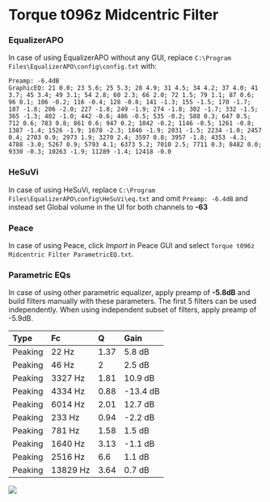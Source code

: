 # Torque t096z Midcentric Filter

### EqualizerAPO
In case of using EqualizerAPO without any GUI, replace `C:\Program Files\EqualizerAPO\config\config.txt`
with:
```
Preamp: -6.4dB
GraphicEQ: 21 0.0; 23 5.6; 25 5.3; 28 4.9; 31 4.5; 34 4.2; 37 4.0; 41 3.7; 45 3.4; 49 3.1; 54 2.8; 60 2.3; 66 2.0; 72 1.5; 79 1.1; 87 0.6; 96 0.1; 106 -0.2; 116 -0.4; 128 -0.8; 141 -1.3; 155 -1.5; 170 -1.7; 187 -1.8; 206 -2.0; 227 -1.8; 249 -1.9; 274 -1.8; 302 -1.7; 332 -1.5; 365 -1.3; 402 -1.0; 442 -0.6; 486 -0.5; 535 -0.2; 588 0.3; 647 0.5; 712 0.6; 783 0.8; 861 0.6; 947 0.2; 1042 -0.2; 1146 -0.5; 1261 -0.8; 1387 -1.4; 1526 -1.9; 1678 -2.3; 1846 -1.9; 2031 -1.5; 2234 -1.0; 2457 0.4; 2703 0.9; 2973 1.9; 3270 2.4; 3597 0.8; 3957 -1.8; 4353 -4.3; 4788 -3.0; 5267 0.9; 5793 4.1; 6373 5.2; 7010 2.5; 7711 0.3; 8482 0.0; 9330 -0.3; 10263 -1.9; 11289 -1.4; 12418 -0.0
```

### HeSuVi
In case of using HeSuVi, replace `C:\Program Files\EqualizerAPO\config\HeSuVi\eq.txt` and omit `Preamp:
-6.4dB` and instead set Global volume in the UI for both channels to **-63**

### Peace
In case of using Peace, click *Import* in Peace GUI and select `Torque t096z Midcentric Filter ParametricEQ.txt`.

### Parametric EQs
In case of using other parametric equalizer, apply preamp of **-5.8dB** and build filters manually
with these parameters. The first 5 filters can be used independently.
When using independent subset of filters, apply preamp of -5.9dB.

| Type    | Fc       |    Q | Gain     |
|:--------|:---------|:-----|:---------|
| Peaking | 22 Hz    | 1.37 | 5.8 dB   |
| Peaking | 46 Hz    | 2    | 2.5 dB   |
| Peaking | 3327 Hz  | 1.81 | 10.9 dB  |
| Peaking | 4334 Hz  | 0.88 | -13.4 dB |
| Peaking | 6014 Hz  | 2.01 | 12.7 dB  |
| Peaking | 233 Hz   | 0.94 | -2.2 dB  |
| Peaking | 781 Hz   | 1.58 | 1.5 dB   |
| Peaking | 1640 Hz  | 3.13 | -1.1 dB  |
| Peaking | 2516 Hz  | 6.6  | 1.1 dB   |
| Peaking | 13829 Hz | 3.64 | 0.7 dB   |

![](https://raw.githubusercontent.com/jaakkopasanen/AutoEq/master/results/innerfidelity/sbaf-serious/Torque%20t096z%20Midcentric%20Filter/Torque%20t096z%20Midcentric%20Filter.png)